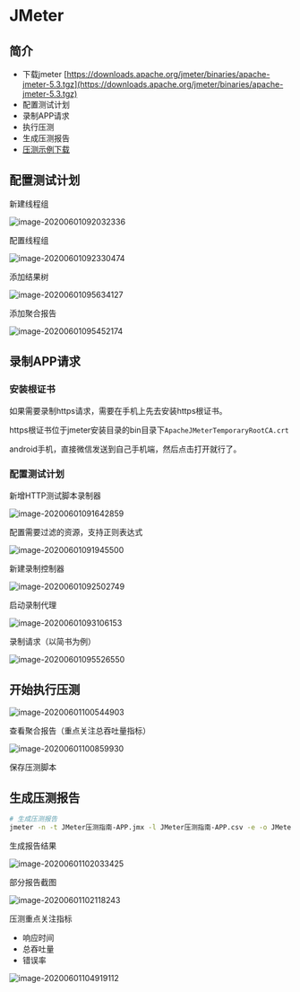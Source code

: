# JMeter

## 简介

* 下载jmeter [https://downloads.apache.org/jmeter/binaries/apache-jmeter-5.3.tgz](https://downloads.apache.org/jmeter/binaries/apache-jmeter-5.3.tgz)
* 配置测试计划
* 录制APP请求
* 执行压测
* 生成压测报告
* [压测示例下载](http://demo.qn.prodapi.cn/files/%E5%8E%8B%E6%B5%8B%E7%A4%BA%E4%BE%8B.zip)

## 配置测试计划

新建线程组

![image-20200601092032336](./assets/uM6yHhgVqLmjpsS.png)

配置线程组

![image-20200601092330474](./assets/nWfFJYqNRlAMHe1.png)

添加结果树

![image-20200601095634127](./assets/4M6bHAQXWdn9sYa.png)

添加聚合报告

![image-20200601095452174](./assets/TnHEj5MbolZPdOw.png)

## 录制APP请求

### 安装根证书

如果需要录制https请求，需要在手机上先去安装https根证书。

https根证书位于jmeter安装目录的bin目录下`ApacheJMeterTemporaryRootCA.crt`

android手机，直接微信发送到自己手机端，然后点击打开就行了。

### 配置测试计划

新增HTTP测试脚本录制器

![image-20200601091642859](./assets/Yzi38y7VqpgGToU.png)

配置需要过滤的资源，支持正则表达式

![image-20200601091945500](./assets/2PeqynjlWGNZ9Af.png)

新建录制控制器

![image-20200601092502749](./assets/HqgJ5zoMs9BXGdW.png)

启动录制代理

![image-20200601093106153](./assets/DbHKyvOSVpIYfes.png)

录制请求（以简书为例）

![image-20200601095526550](./assets/dojUe6PqCcv2lnL.png)

## 开始执行压测

![image-20200601100544903](./assets/Eb9LjeAwDo75V6q.png)

查看聚合报告（重点关注总吞吐量指标）

![image-20200601100859930](./assets/4ijVXCSG7cFrRxk.png)

保存压测脚本

## 生成压测报告

```bash
# 生成压测报告
jmeter -n -t JMeter压测指南-APP.jmx -l JMeter压测指南-APP.csv -e -o JMeter压测指南-APP
```

生成报告结果

![image-20200601102033425](./assets/eu8EcyxjU2pJbkK.png)

部分报告截图

![image-20200601102118243](./assets/z2lsf9OjgAQ4RYq.png)

压测重点关注指标

* 响应时间
* 总吞吐量
* 错误率

![image-20200601104919112](./assets/sNvnW2hQ4trRp9M.png)

